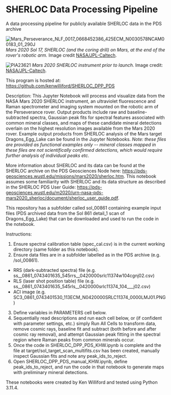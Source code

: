# SHERLOC Data Processing Pipeline

A data processing pipeline for publicly available SHERLOC data in the PDS archive

![Mars_Perseverance_NLF_0017_0668452386_425ECM_N0030578NCAM00183_01_290J](https://github.com/kenwilliford/SHERLOC_DPP_PDS/assets/132492136/a8a93f8e-f782-403a-b590-36d92a05c6ab)
*Mars 2020 Sol 17, SHERLOC (and the coring drill) on Mars, at the end of the rover's robotic arm.* Image credit [NASA/JPL-Caltech](https://mars.nasa.gov/mars2020/multimedia/raw-images/NLF_0017_0668452386_425ECM_N0030578NCAM00183_01_290J).

![PIA23621](https://github.com/kenwilliford/SHERLOC_DPP_PDS/assets/132492136/888bbe9e-169e-4834-adbf-d4f56715243b)
*Mars 2020 SHERLOC instrument prior to launch.* Image credit: [NASA/JPL-Caltech](https://mars.nasa.gov/resources/24778/close-up-of-nasas-mars-2020-rovers-sherloc-instrument/).

This program is hosted at: https://github.com/kenwilliford/SHERLOC_DPP_PDS

Description: This Jupyter Notebook will process and visualize data from the NASA Mars 2020 SHERLOC instrument, an ultraviolet fluorescence and Raman spectrometer and imaging system mounted on the robotic arm of the Perseverance rover. Output products include raw and baseline-subtracted spectra, Gaussian peak fits for spectral features associated with common mineral classes, and maps of these candidate mineral detections overlain on the highest resolution images available from the Mars 2020 rover. Example output products from SHERLOC analysis of the Mars target Dragons_Egg_Lake can be found in the Jupyter Notebooks. *Note: these files are provided as functional examples only -- mineral classes mapped in these files are not scientifically confirmed detections, which would require further analysis of individual peaks etc.*

More information about SHERLOC and its data can be found at the SHERLOC archive on the PDS Geosciences Node here: https://pds-geosciences.wustl.edu/missions/mars2020/sherloc.htm. This notebook assumes some familiarity with SHERLOC and its data structure as described in the SHERLOC PDS User Guide: https://pds-geosciences.wustl.edu/m2020/urn-nasa-pds-mars2020_sherloc/document/sherloc_user_guide.pdf.

This repository has a subfolder called sol_00861 containing example input files (PDS archived data from the Sol 861 detail_1 scan of Dragons_Egg_Lake) that can be downloaded and used to run the code in the notebook.

Instructions:

1. Ensure spectral calibration table (spec_cal.csv) is in the current working directory (same folder as this notebook).
2. Ensure data files are in a subfolder labelled as in the PDS archive (e.g. /sol_00861).
- RRS (dark-subtracted spectra) file (e.g. ss__0861_0743401635_545rrs__0420000srlc11374w104cgnj02.csv)
- RLS (laser shot position table) file (e.g. ss__0861_0743401635_545rls__0420000srlc11374_104___j02.csv)
- ACI image (e.g. SC3_0861_0743401530_113ECM_N0420000SRLC11374_0000LMJ01.PNG)
3. Define variables in PARAMETERS cell below.
4. Sequentially read descriptions and run each cell below, or (if confident with parameter settings, etc.) simply Run All Cells to transform data, remove cosmic rays, baseline fit and subtract (both before and after cosmic ray removal), and attempt Gaussian peak fitting in the spectral region where Raman peaks from common minerals occur.
5. Once the code in SHERLOC_DPP_PDS_KHW.ipynb is complete and the file at target/sol_target_scan_multifits.csv has been created, manually inspect Gaussian fits and note any peak_ids_to_reject.
6. Open SHERLOC_DPP_PDS_manual_KHW.ipynb, define peak_ids_to_reject, and run the code in that notebook to generate maps with preliminary mineral detections.

These notebooks were created by Ken Williford and tested using Python 3.11.4.
